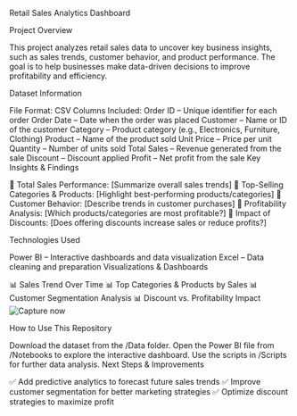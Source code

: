 Retail Sales Analytics Dashboard

Project Overview

This project analyzes retail sales data to uncover key business insights, such as sales trends, customer behavior, and product performance. The goal is to help businesses make data-driven decisions to improve profitability and efficiency.

Dataset Information

File Format: CSV
Columns Included:
Order ID – Unique identifier for each order
Order Date – Date when the order was placed
Customer – Name or ID of the customer
Category – Product category (e.g., Electronics, Furniture, Clothing)
Product – Name of the product sold
Unit Price – Price per unit
Quantity – Number of units sold
Total Sales – Revenue generated from the sale
Discount – Discount applied
Profit – Net profit from the sale
Key Insights & Findings

📌 Total Sales Performance: [Summarize overall sales trends]
📌 Top-Selling Categories & Products: [Highlight best-performing products/categories]
📌 Customer Behavior: [Describe trends in customer purchases]
📌 Profitability Analysis: [Which products/categories are most profitable?]
📌 Impact of Discounts: [Does offering discounts increase sales or reduce profits?]

Technologies Used

Power BI – Interactive dashboards and data visualization
Excel – Data cleaning and preparation
Visualizations & Dashboards

📊 Sales Trend Over Time
📊 Top Categories & Products by Sales
📊 Customer Segmentation Analysis
📊 Discount vs. Profitability Impact
![Capture now](https://github.com/user-attachments/assets/9fdec7ff-fddf-421e-b4a5-f1427ea9fa22)

How to Use This Repository

Download the dataset from the /Data folder.
Open the Power BI file from /Notebooks to explore the interactive dashboard.
Use the scripts in /Scripts for further data analysis.
Next Steps & Improvements

✅ Add predictive analytics to forecast future sales trends
✅ Improve customer segmentation for better marketing strategies
✅ Optimize discount strategies to maximize profit


